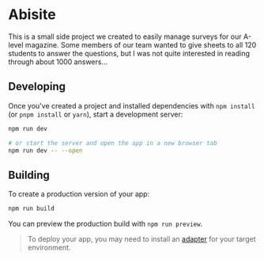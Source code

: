 # Abisite
This is a small side project we created to easily manage surveys for our A-level magazine.
Some members of our team wanted to give sheets to all 120 students to answer the questions, but I was not quite interested in reading through about 1000 answers...

## Developing

Once you've created a project and installed dependencies with `npm install` (or `pnpm install` or `yarn`), start a development server:

```bash
npm run dev

# or start the server and open the app in a new browser tab
npm run dev -- --open
```

## Building

To create a production version of your app:

```bash
npm run build
```

You can preview the production build with `npm run preview`.

> To deploy your app, you may need to install an [adapter](https://kit.svelte.dev/docs/adapters) for your target environment.
